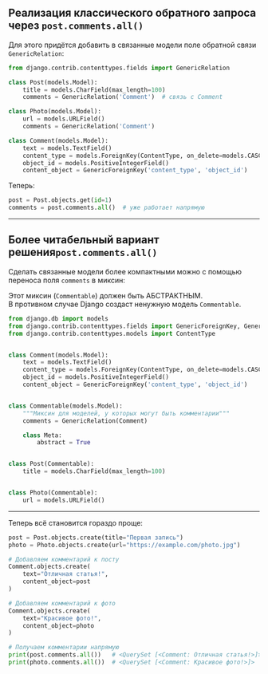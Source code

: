 ## Реализация классического обратного запроса через `post.comments.all()`

Для этого придётся добавить в связанные модели поле обратной связи `GenericRelation`:

```python
from django.contrib.contenttypes.fields import GenericRelation

class Post(models.Model):
    title = models.CharField(max_length=100)
    comments = GenericRelation('Comment')  # связь с Comment

class Photo(models.Model):
    url = models.URLField()
    comments = GenericRelation('Comment')

class Comment(models.Model):
    text = models.TextField()
    content_type = models.ForeignKey(ContentType, on_delete=models.CASCADE)
    object_id = models.PositiveIntegerField()
    content_object = GenericForeignKey('content_type', 'object_id')
```

Теперь:

```python
post = Post.objects.get(id=1)
comments = post.comments.all()  # уже работает напрямую
```

---

## Более читабельный вариант решения`post.comments.all()`

Сделать связанные модели более компактными можно с помощью переноса поля `comments` в миксин:

Этот миксин (`Commentable`) должен быть АБСТРАКТНЫМ.  
В противном случае Django создаст ненужную модель `Commentable`.


```python
from django.db import models
from django.contrib.contenttypes.fields import GenericForeignKey, GenericRelation
from django.contrib.contenttypes.models import ContentType


class Comment(models.Model):
    text = models.TextField()
    content_type = models.ForeignKey(ContentType, on_delete=models.CASCADE)
    object_id = models.PositiveIntegerField()
    content_object = GenericForeignKey('content_type', 'object_id')


class Commentable(models.Model):
    """Миксин для моделей, у которых могут быть комментарии"""
    comments = GenericRelation(Comment)

    class Meta:
        abstract = True


class Post(Commentable):
    title = models.CharField(max_length=100)


class Photo(Commentable):
    url = models.URLField()
```

---

Теперь всё становится гораздо проще:

```python
post = Post.objects.create(title="Первая запись")
photo = Photo.objects.create(url="https://example.com/photo.jpg")

# Добавляем комментарий к посту
Comment.objects.create(
    text="Отличная статья!",
    content_object=post
)

# Добавляем комментарий к фото
Comment.objects.create(
    text="Красивое фото!",
    content_object=photo
)

# Получаем комментарии напрямую
print(post.comments.all())   # <QuerySet [<Comment: Отличная статья!>]>
print(photo.comments.all())  # <QuerySet [<Comment: Красивое фото!>]>
```

